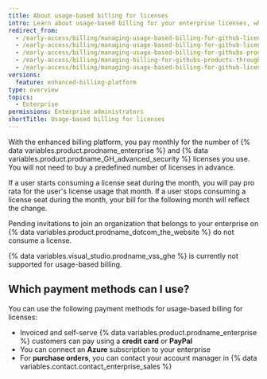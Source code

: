 ```yaml
---
title: About usage-based billing for licenses
intro: Learn about usage-based billing for your enterprise licenses, whether you pay through {% data variables.product.company_short %} or Azure.
redirect_from:
  - /early-access/billing/managing-usage-based-billing-for-github-licenses-through-github
  - /early-access/billing/managing-usage-based-billing-for-github-licenses-through-azure
  - /early-access/billing/managing-usage-based-billing-for-githubs-products-on-azure
  - /early-access/billing/managing-billing-for-githubs-products-through-azure
  - /early-access/billing/managing-usage-based-billing-for-github-licenses
versions:
  feature: enhanced-billing-platform
type: overview
topics:
  - Enterprise
permissions: Enterprise administrators
shortTitle: Usage-based billing for licenses
---
```


With the enhanced billing platform, you pay monthly for the number of {% data variables.product.prodname_enterprise %} and {% data variables.product.prodname_GH_advanced_security %} licenses you use. You will not need to buy a predefined number of licenses in advance.

If a user starts consuming a license seat during the month, you will pay pro rata for the user's license usage that month. If a user stops consuming a license seat during the month, your bill for the following month will reflect the change.

Pending invitations to join an organization that belongs to your enterprise on {% data variables.product.prodname_dotcom_the_website %} do not consume a license.

{% data variables.visual_studio.prodname_vss_ghe %} is currently not supported for usage-based billing.

## Which payment methods can I use?

You can use the following payment methods for usage-based billing for licenses:

* Invoiced and self-serve {% data variables.product.prodname_enterprise %} customers can pay using a **credit card** or **PayPal**
* You can connect an **Azure** subscription to your enterprise
* For **purchase orders**, you can contact your account manager in {% data variables.contact.contact_enterprise_sales %}

